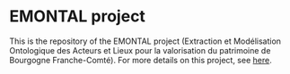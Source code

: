 # EMONTAL project

This is the repository of the EMONTAL project (Extraction et Modélisation Ontologique des Acteurs et Lieux pour la valorisation du patrimoine de Bourgogne Franche-Comté). For more details on this project, see <a href="http://tesniere.univ-fcomte.fr/projet-emontal/index_en.html" target="_blank">here</a>. 